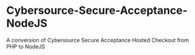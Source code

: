 # Cybersource-Secure-Acceptance-NodeJS
A conversion of Cybersource Secure Acceptance Hosted Checkout from PHP to NodeJS
